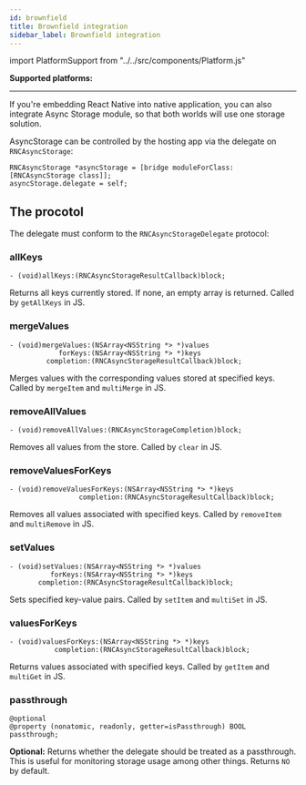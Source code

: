 ```yaml
---
id: brownfield
title: Brownfield integration
sidebar_label: Brownfield integration
---
```

import PlatformSupport from "../../src/components/Platform.js"

**Supported platforms:**
<PlatformSupport title="iOS/MacOS" platformIcon="icon_ios.svg"></PlatformSupport>

---

If you're embedding React Native into native application, you can also integrate
Async Storage module, so that both worlds will use one storage solution.


AsyncStorage can be controlled by the hosting app via the delegate on
`RNCAsyncStorage`:

```objc
RNCAsyncStorage *asyncStorage = [bridge moduleForClass:[RNCAsyncStorage class]];
asyncStorage.delegate = self;
```



## The procotol

The delegate must conform to the `RNCAsyncStorageDelegate` protocol:



### allKeys

```objc
- (void)allKeys:(RNCAsyncStorageResultCallback)block;
```

Returns all keys currently stored. If none, an empty array is returned.
Called by `getAllKeys` in JS.



### mergeValues

```objc
- (void)mergeValues:(NSArray<NSString *> *)values
            forKeys:(NSArray<NSString *> *)keys
         completion:(RNCAsyncStorageResultCallback)block;
```

Merges values with the corresponding values stored at specified keys.
Called by `mergeItem` and `multiMerge` in JS.



### removeAllValues

```objc
- (void)removeAllValues:(RNCAsyncStorageCompletion)block;
```

Removes all values from the store. Called by `clear` in JS.



### removeValuesForKeys

```objc
- (void)removeValuesForKeys:(NSArray<NSString *> *)keys
                 completion:(RNCAsyncStorageResultCallback)block;
```

Removes all values associated with specified keys.
Called by `removeItem` and `multiRemove` in JS.



### setValues

```objc
- (void)setValues:(NSArray<NSString *> *)values
          forKeys:(NSArray<NSString *> *)keys
       completion:(RNCAsyncStorageResultCallback)block;
```

Sets specified key-value pairs. Called by `setItem` and `multiSet` in JS.



### valuesForKeys

```objc
- (void)valuesForKeys:(NSArray<NSString *> *)keys
           completion:(RNCAsyncStorageResultCallback)block;
```

Returns values associated with specified keys.
Called by `getItem` and `multiGet` in JS.



### passthrough

```objc
@optional
@property (nonatomic, readonly, getter=isPassthrough) BOOL passthrough;
```

**Optional:** Returns whether the delegate should be treated as a passthrough.
This is useful for monitoring storage usage among other things. Returns `NO` by
default.
